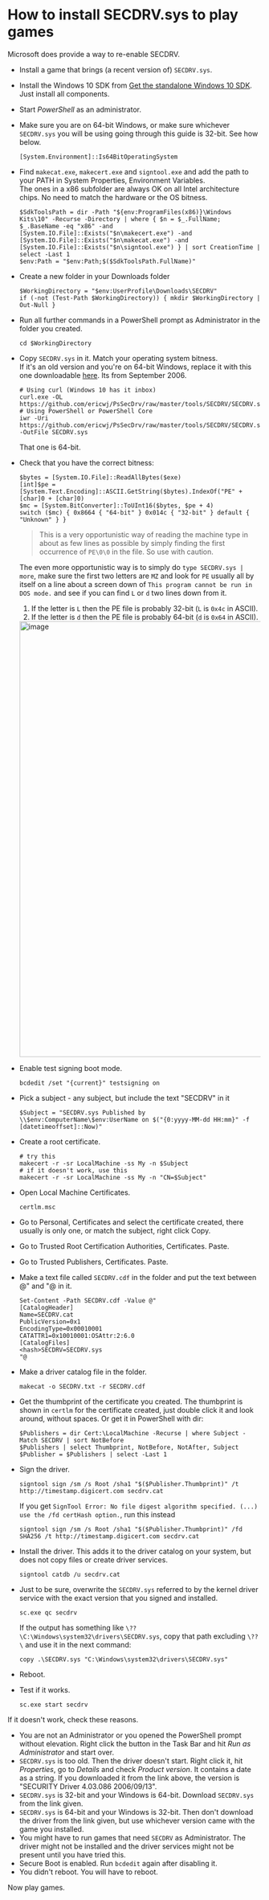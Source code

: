# How to install SECDRV.sys to play games
Microsoft does provide a way to re-enable SECDRV.

* Install a game that brings (a recent version of) `SECDRV.sys`.
* Install the Windows 10 SDK from [Get the standalone Windows 10 SDK](https://developer.microsoft.com/en-us/windows/downloads/windows-10-sdk).  
Just install all components.
* Start *PowerShell* as an administrator.
* Make sure you are on 64-bit Windows, or make sure whichever `SECDRV.sys` you will be using going through this guide is 32-bit. See how below.
  ```
  [System.Environment]::Is64BitOperatingSystem
  ```
* Find `makecat.exe`, `makecert.exe` and `signtool.exe` and add the path to your PATH in System Properties, Environment Variables.  
  The ones in a x86 subfolder are always OK on all Intel architecture chips. No need to match the hardware or the OS bitness.  
  ```
  $SdkToolsPath = dir -Path "${env:ProgramFiles(x86)}\Windows Kits\10" -Recurse -Directory | where { $n = $_.FullName; $_.BaseName -eq "x86" -and [System.IO.File]::Exists("$n\makecert.exe") -and [System.IO.File]::Exists("$n\makecat.exe") -and [System.IO.File]::Exists("$n\signtool.exe") } | sort CreationTime | select -Last 1
  $env:Path = "$env:Path;$($SdkToolsPath.FullName)"
  ```
* Create a new folder in your Downloads folder
  ```
  $WorkingDirectory = "$env:UserProfile\Downloads\SECDRV"
  if (-not (Test-Path $WorkingDirectory)) { mkdir $WorkingDirectory | Out-Null }
  ```
* Run all further commands in a PowerShell prompt as Administrator in the folder you created.
  ```
  cd $WorkingDirectory
  ```
* Copy `SECDRV.sys` in it. Match your operating system bitness.  
  If it's an old version and you're on 64-bit Windows, replace it with this one downloadable [here](https://github.com/ericwj/PsSecDrv/raw/master/tools/SECDRV/SECDRV.sys). Its from September 2006.
  ```
  # Using curl (Windows 10 has it inbox)
  curl.exe -OL https://github.com/ericwj/PsSecDrv/raw/master/tools/SECDRV/SECDRV.sys
  # Using PowerShell or PowerShell Core
  iwr -Uri https://github.com/ericwj/PsSecDrv/raw/master/tools/SECDRV/SECDRV.sys -OutFile SECDRV.sys
  ```
  That one is 64-bit.
* Check that you have the correct bitness:
  ```
  $bytes = [System.IO.File]::ReadAllBytes($exe)
  [int]$pe = [System.Text.Encoding]::ASCII.GetString($bytes).IndexOf("PE" + [char]0 + [char]0)
  $mc = [System.BitConverter]::ToUInt16($bytes, $pe + 4)
  switch ($mc) { 0x8664 { "64-bit" } 0x014c { "32-bit" } default { "Unknown" } }
  ```
  > This is a very opportunistic way of reading the machine type in about as few lines as possible by simply finding the first occurrence of `PE\0\0` in the file. So use with caution.

  The even more opportunistic way is to simply do `type SECDRV.sys | more`, make sure the first two letters are `MZ` and look for `PE` usually all by itself on a line about a screen down of `This program cannot be run in DOS mode.` and see if you can find `L` or `d` two lines down from it.
  1. If the letter is `L` then the PE file is probably 32-bit (`L` is `0x4c` in ASCII).
  2. If the letter is `d` then the PE file is probably 64-bit (`d` is `0x64` in ASCII).
  <img width="867" alt="image" src="https://user-images.githubusercontent.com/9473119/172049657-143b5e31-8ffc-419c-82fc-75b3bc85076c.png">

* Enable test signing boot mode.  
  ```
  bcdedit /set "{current}" testsigning on
  ```
* Pick a subject - any subject, but include the text "SECDRV" in it
  ```
  $Subject = "SECDRV.sys Published by \\$env:ComputerName\$env:UserName on $("{0:yyyy-MM-dd HH:mm}" -f [datetimeoffset]::Now)"
  ```
* Create a root certificate.  
  ```
  # try this
  makecert -r -sr LocalMachine -ss My -n $Subject
  # if it doesn't work, use this
  makecert -r -sr LocalMachine -ss My -n "CN=$Subject"
  ```
* Open Local Machine Certificates.  
  ```
  certlm.msc
  ```
* Go to Personal, Certificates and select the certificate created, there usually is only one, or match the subject, right click Copy.
* Go to Trusted Root Certification Authorities, Certificates. Paste.
* Go to Trusted Publishers, Certificates. Paste.
* Make a text file called `SECDRV.cdf` in the folder and put the text between @" and "@ in it.
  ```
  Set-Content -Path SECDRV.cdf -Value @"
  [CatalogHeader]
  Name=SECDRV.cat
  PublicVersion=0x1
  EncodingType=0x00010001
  CATATTR1=0x10010001:OSAttr:2:6.0
  [CatalogFiles]
  <hash>SECDRV=SECDRV.sys
  "@
  ```
* Make a driver catalog file in the folder.  
  ```
  makecat -o SECDRV.txt -r SECDRV.cdf
  ```
* Get the thumbprint of the certificate you created. The thumbprint is shown in `certlm` for the certificate created, just double click it and look around, without spaces. Or get it in PowerShell with dir:
  ```PS
  $Publishers = dir Cert:\LocalMachine -Recurse | where Subject -Match SECDRV | sort NotBefore
  $Publishers | select Thumbprint, NotBefore, NotAfter, Subject
  $Publisher = $Publishers | select -Last 1
  ```
* Sign the driver.  
  ```
  signtool sign /sm /s Root /sha1 "$($Publisher.Thumbprint)" /t http://timestamp.digicert.com secdrv.cat
  ```
  If you get `SignTool Error: No file digest algorithm specified. (...) use the /fd certHash option.`, run this instead
  ```
  signtool sign /sm /s Root /sha1 "$($Publisher.Thumbprint)" /fd SHA256 /t http://timestamp.digicert.com secdrv.cat
  ```
* Install the driver. This adds it to the driver catalog on your system, but does not copy files or create driver services.
  ```
  signtool catdb /u secdrv.cat
  ```
* Just to be sure, overwrite the `SECDRV.sys` referred to by the kernel driver service with the exact version that you signed and installed.
  ```
  sc.exe qc secdrv
  ```
  If the output has something like `\??\C:\Windows\system32\drivers\SECDRV.sys`, copy that path excluding `\??\` and use it in the next command:
  ```
  copy .\SECDRV.sys "C:\Windows\system32\drivers\SECDRV.sys"
  ```
* Reboot.
* Test if it works.
  ```
  sc.exe start secdrv
  ```

If it doesn't work, check these reasons.
* You are not an Administrator or you opened the PowerShell prompt without elevation. Right click the button in the Task Bar and hit *Run as Administrator* and start over.
* `SECDRV.sys` is too old. Then the driver doesn't start. Right click it, hit *Properties*, go to *Details* and check *Product version*. It contains a date as a string. If you downloaded it from the link above, the version is "SECURITY Driver 4.03.086 2006/09/13".
* `SECDRV.sys` is 32-bit and your Windows is 64-bit. Download `SECDRV.sys` from the link given.
* `SECDRV.sys` is 64-bit and your Windows is 32-bit. Then don't download the driver from the link given, but use whichever version came with the game you installed.
* You might have to run games that need `SECDRV` as Administrator. The driver might not be installed and the driver services might not be present until you have tried this.
* Secure Boot is enabled. Run `bcdedit` again after disabling it.
* You didn't reboot. You will have to reboot.

Now play games.
